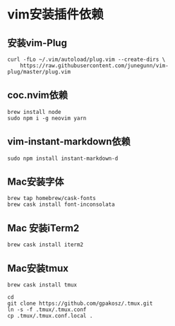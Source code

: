 # vim安装插件依赖

## 安装vim-Plug

```shell
curl -fLo ~/.vim/autoload/plug.vim --create-dirs \
    https://raw.githubusercontent.com/junegunn/vim-plug/master/plug.vim
```

## coc.nvim依赖

```shell
brew install node
sudo npm i -g neovim yarn
```

## vim-instant-markdown依赖

```shell
sudo npm install instant-markdown-d
```

## Mac安装字体

```shell
brew tap homebrew/cask-fonts
brew cask install font-inconsolata
```

## Mac 安装iTerm2

```shell
brew cask install iterm2
```

## Mac安装tmux

```shell
brew cask install tmux

cd
git clone https://github.com/gpakosz/.tmux.git
ln -s -f .tmux/.tmux.conf
cp .tmux/.tmux.conf.local .
```
